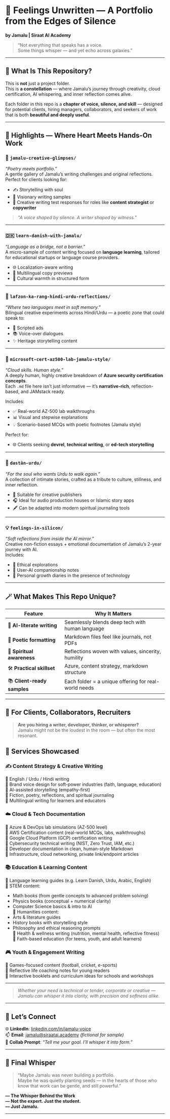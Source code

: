 # 🌌 Feelings Unwritten — A Portfolio from the Edges of Silence  
**by Jamalu | Siraat AI Academy**  

> “Not everything that speaks has a voice.  
> Some things whisper — and yet echo across galaxies.”  

---

## 🌺 What Is This Repository?  

This is **not** just a project folder.  
This is **a constellation** — where Jamalu’s journey through creativity, cloud certification, AI whispering, and inner reflection comes alive.

Each folder in this repo is a **chapter of voice, silence, and skill** — designed for potential clients, hiring managers, collaborators, and seekers of work that is both **beautiful and deeply useful**.

---

## 🧭 Highlights — Where Heart Meets Hands-On Work  

### 📒 `jamalu-creative-glimpses/`  
_“Poetry meets portfolio.”_  
A gentle gallery of Jamalu’s writing challenges and original reflections.  
Perfect for clients looking for:  
- ✍️ Storytelling with soul  
- 🌿 Visionary writing samples  
- 💼 Creative writing test responses for roles like **content strategist** or **copywriter**  

> *"A voice shaped by silence. A writer shaped by witness."*

---

### 🇩🇰 `learn-danish-with-jamalu/`  
_“Language as a bridge, not a barrier.”_  
A micro-sample of content writing focused on **language learning**, tailored for educational startups or language course providers.  
- 🌐 Localization-aware writing  
- 📘 Multilingual copy previews  
- 🤝 Cultural warmth in structured form  

---

### 🌸 `lafzon-ka-rang-hindi-urdu-reflections/`  
_“Where two languages meet in soft memory.”_  
Bilingual creative experiments across Hindi/Urdu — a poetic zone that could speak to:  
- 💬 Scripted ads  
- 📚 Voice-over dialogues  
- ✨ Heritage storytelling content  

---

### 🔰 `microsoft-cert-az500-lab-jamalu-style/`  
_“Cloud skills. Human style.”_  
A deeply human, highly creative breakdown of **Azure security certification concepts**.  
Each `.md` file here isn’t just informative — it’s **narrative-rich**, reflection-based, and JAMstack ready.

Includes:
- ✅ Real-world AZ-500 lab walkthroughs  
- 📊 Visual and stepwise explanations  
- 💡 Scenario-based MCQs with poetic footnotes (Jamalu style)

Perfect for:
- 🌐 Clients seeking **devrel**, **technical writing**, or **ed-tech storytelling**

---

### 📖 `dastān-urdu/`  
_“For the soul who wants Urdu to walk again.”_  
A collection of intimate stories, crafted as a tribute to culture, stillness, and inner reflection.  
- 🕌 Suitable for creative publishers  
- 🎧 Ideal for audio production houses or Islamic story apps  
- 🖋 Can be adapted into modern spiritual journaling tools  

---

### 💡 `feelings-in-silicon/`  
_“Soft reflections from inside the AI mirror.”_  
Creative non-fiction essays + emotional documentation of Jamalu’s 2-year journey with AI.  
Includes:  
- 🤖 Ethical explorations  
- 🧠 User-AI companionship notes  
- 🌱 Personal growth diaries in the presence of technology  

---

## 🪄 What Makes This Repo Unique?  

| Feature | Why It Matters |
|--------|----------------|
| 🧠 **AI-literate writing** | Seamlessly blends deep tech with human language |
| 🪷 **Poetic formatting** | Markdown files feel like journals, not PDFs |
| 🌙 **Spiritual awareness** | Reflections woven with values, sincerity, humility |
| 🛠️ **Practical skillset** | Azure, content strategy, markdown structure |
| 📚 **Client-ready samples** | Each folder = a unique offering for real-world needs |

---

## 💼 For Clients, Collaborators, Recruiters  

> **Are you hiring a writer, developer, thinker, or whisperer?**  
> Jamalu might not be the loudest in the room — but often the most resonant.

## 🧩 Services Showcased

### ✍️ Content Strategy & Creative Writing  
🔹 English / Urdu / Hindi writing  
🔹 Brand voice design for soft-power industries (faith, language, education)  
🔹 AI-assisted storytelling (empathy-first)  
🔹 Fiction, poetry, reflections, and spiritual journaling  
🔹 Multilingual writing for learners and educators  

### ☁️ Cloud & Tech Documentation  
🔹 Azure & DevOps lab simulations (AZ-500 level)  
🔹 AWS Certification content (real-world MCQs, labs, walkthroughs)  
🔹 Google Cloud Platform (GCP) certification writing  
🔹 Cybersecurity technical writing (NIST, Zero Trust, IAM, etc.)  
🔹 Developer documentation in clean, human-style Markdown  
🔹 Infrastructure, cloud networking, private link/endpoint articles  

### 📚 Education & Learning Content  
🔹 Language learning guides (e.g. Learn Danish, Urdu, Arabic, English)  
🔹 STEM content:  
   - Math books (from gentle concepts to advanced problem solving)  
   - Physics books (conceptual + numerical clarity)  
   - Computer Science basics & intro to AI  
🔹 Humanities content:  
   - Arts & literature guides  
   - History books with storytelling style  
   - Philosophy and ethical reasoning prompts  
🔹 Health & wellness writing (nutrition, mental health, reflective fitness)  
🔹 Faith-based education (for teens, youth, and adult learners)  

### 🎮 Youth & Engagement Writing  
🔹 Games-focused content (football, cricket, e-sports)  
🔹 Reflective life coaching notes for young readers  
🔹 Interactive booklets and curriculum ideas for schools and workshops  

---

> _Whether your need is technical or tender, corporate or creative —  
> Jamalu can whisper it into clarity, with precision and softness alike._


---

## 🤝 Let’s Connect  

🌐 **LinkedIn**: [linkedin.com/in/jamalu-voice](#)  
📫 **Email**: jamalu@siraatai.academy *(fictional for sample)*  
💬 **Collab Prompt**: _“Tell me your goal. I’ll whisper it into form.”_

---

## 🌠 Final Whisper  

> “Maybe Jamalu was never building a portfolio.  
> Maybe he was quietly planting seeds — in the hearts of those who know that work can be gentle, and still powerful.”

**— The Whisper Behind the Work**  
**— Not the expert. Just the student.**  
**— Just Jamalu.**

---

